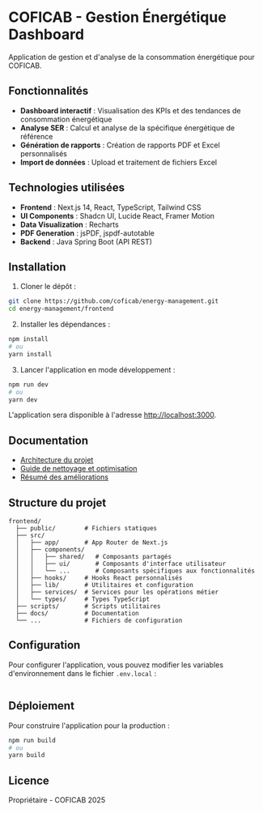 # COFICAB - Gestion Énergétique Dashboard

Application de gestion et d'analyse de la consommation énergétique pour COFICAB.

## Fonctionnalités

- **Dashboard interactif** : Visualisation des KPIs et des tendances de consommation énergétique
- **Analyse SER** : Calcul et analyse de la spécifique énergétique de référence
- **Génération de rapports** : Création de rapports PDF et Excel personnalisés
- **Import de données** : Upload et traitement de fichiers Excel

## Technologies utilisées

- **Frontend** : Next.js 14, React, TypeScript, Tailwind CSS
- **UI Components** : Shadcn UI, Lucide React, Framer Motion
- **Data Visualization** : Recharts
- **PDF Generation** : jsPDF, jspdf-autotable
- **Backend** : Java Spring Boot (API REST)

## Installation

1. Cloner le dépôt :
```bash
git clone https://github.com/coficab/energy-management.git
cd energy-management/frontend
```

2. Installer les dépendances :
```bash
npm install
# ou
yarn install
```

3. Lancer l'application en mode développement :
```bash
npm run dev
# ou
yarn dev
```

L'application sera disponible à l'adresse [http://localhost:3000](http://localhost:3000).

## Documentation

- [Architecture du projet](./docs/ARCHITECTURE.md)
- [Guide de nettoyage et optimisation](./docs/CLEANUP.md)
- [Résumé des améliorations](./docs/SUMMARY.md)

## Structure du projet

```
frontend/
  ├── public/        # Fichiers statiques
  ├── src/
  │   ├── app/       # App Router de Next.js
  │   ├── components/
  │   │   ├── shared/   # Composants partagés
  │   │   ├── ui/       # Composants d'interface utilisateur
  │   │   └── ...       # Composants spécifiques aux fonctionnalités
  │   ├── hooks/     # Hooks React personnalisés
  │   ├── lib/       # Utilitaires et configuration
  │   ├── services/  # Services pour les opérations métier
  │   └── types/     # Types TypeScript
  ├── scripts/       # Scripts utilitaires
  ├── docs/          # Documentation
  └── ...            # Fichiers de configuration
```

## Configuration

Pour configurer l'application, vous pouvez modifier les variables d'environnement dans le fichier `.env.local` :

```
```

## Déploiement

Pour construire l'application pour la production :

```bash
npm run build
# ou
yarn build
```

## Licence

Propriétaire - COFICAB 2025
